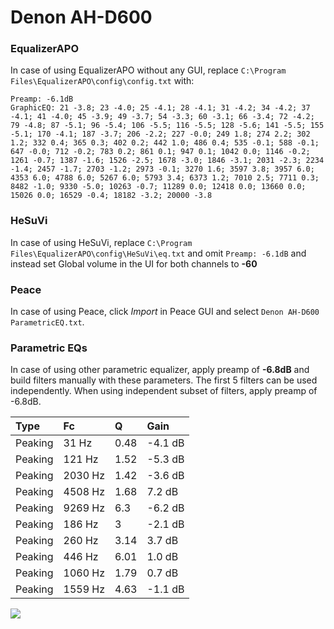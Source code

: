 # Denon AH-D600

### EqualizerAPO
In case of using EqualizerAPO without any GUI, replace `C:\Program Files\EqualizerAPO\config\config.txt`
with:
```
Preamp: -6.1dB
GraphicEQ: 21 -3.8; 23 -4.0; 25 -4.1; 28 -4.1; 31 -4.2; 34 -4.2; 37 -4.1; 41 -4.0; 45 -3.9; 49 -3.7; 54 -3.3; 60 -3.1; 66 -3.4; 72 -4.2; 79 -4.8; 87 -5.1; 96 -5.4; 106 -5.5; 116 -5.5; 128 -5.6; 141 -5.5; 155 -5.1; 170 -4.1; 187 -3.7; 206 -2.2; 227 -0.0; 249 1.8; 274 2.2; 302 1.2; 332 0.4; 365 0.3; 402 0.2; 442 1.0; 486 0.4; 535 -0.1; 588 -0.1; 647 -0.0; 712 -0.2; 783 0.2; 861 0.1; 947 0.1; 1042 0.0; 1146 -0.2; 1261 -0.7; 1387 -1.6; 1526 -2.5; 1678 -3.0; 1846 -3.1; 2031 -2.3; 2234 -1.4; 2457 -1.7; 2703 -1.2; 2973 -0.1; 3270 1.6; 3597 3.8; 3957 6.0; 4353 6.0; 4788 6.0; 5267 6.0; 5793 3.4; 6373 1.2; 7010 2.5; 7711 0.3; 8482 -1.0; 9330 -5.0; 10263 -0.7; 11289 0.0; 12418 0.0; 13660 0.0; 15026 0.0; 16529 -0.4; 18182 -3.2; 20000 -3.8
```

### HeSuVi
In case of using HeSuVi, replace `C:\Program Files\EqualizerAPO\config\HeSuVi\eq.txt` and omit `Preamp:
-6.1dB` and instead set Global volume in the UI for both channels to **-60**

### Peace
In case of using Peace, click *Import* in Peace GUI and select `Denon AH-D600 ParametricEQ.txt`.

### Parametric EQs
In case of using other parametric equalizer, apply preamp of **-6.8dB** and build filters manually
with these parameters. The first 5 filters can be used independently.
When using independent subset of filters, apply preamp of -6.8dB.

| Type    | Fc      |    Q | Gain    |
|:--------|:--------|:-----|:--------|
| Peaking | 31 Hz   | 0.48 | -4.1 dB |
| Peaking | 121 Hz  | 1.52 | -5.3 dB |
| Peaking | 2030 Hz | 1.42 | -3.6 dB |
| Peaking | 4508 Hz | 1.68 | 7.2 dB  |
| Peaking | 9269 Hz | 6.3  | -6.2 dB |
| Peaking | 186 Hz  | 3    | -2.1 dB |
| Peaking | 260 Hz  | 3.14 | 3.7 dB  |
| Peaking | 446 Hz  | 6.01 | 1.0 dB  |
| Peaking | 1060 Hz | 1.79 | 0.7 dB  |
| Peaking | 1559 Hz | 4.63 | -1.1 dB |

![](https://raw.githubusercontent.com/jaakkopasanen/AutoEq/master/results/innerfidelity/sbaf-serious/Denon%20AH-D600/Denon%20AH-D600.png)